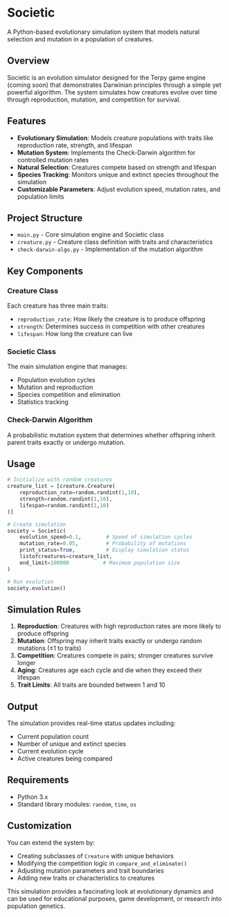# Societic

A Python-based evolutionary simulation system that models natural selection and mutation in a population of creatures.

## Overview

Societic is an evolution simulator designed for the Terpy game engine (coming soon) that demonstrates Darwinian principles through a simple yet powerful algorithm. The system simulates how creatures evolve over time through reproduction, mutation, and competition for survival.

## Features

- **Evolutionary Simulation**: Models creature populations with traits like reproduction rate, strength, and lifespan
- **Mutation System**: Implements the Check-Darwin algorithm for controlled mutation rates
- **Natural Selection**: Creatures compete based on strength and lifespan
- **Species Tracking**: Monitors unique and extinct species throughout the simulation
- **Customizable Parameters**: Adjust evolution speed, mutation rates, and population limits

## Project Structure

- `main.py` - Core simulation engine and Societic class
- `creature.py` - Creature class definition with traits and characteristics
- `check-darwin-algo.py` - Implementation of the mutation algorithm

## Key Components

### Creature Class
Each creature has three main traits:
- `reproduction_rate`: How likely the creature is to produce offspring
- `strength`: Determines success in competition with other creatures
- `lifespan`: How long the creature can live

### Societic Class
The main simulation engine that manages:
- Population evolution cycles
- Mutation and reproduction
- Species competition and elimination
- Statistics tracking

### Check-Darwin Algorithm
A probabilistic mutation system that determines whether offspring inherit parent traits exactly or undergo mutation.

## Usage

```python
# Initialize with random creatures
creature_list = [creature.Creature(
    reproduction_rate=random.randint(1,10), 
    strength=random.randint(1,10), 
    lifespan=random.randint(1,10)
)]

# Create simulation
society = Societic(
    evolution_speed=0.1,        # Speed of simulation cycles
    mutation_rate=0.05,         # Probability of mutations
    print_status=True,          # Display simulation status
    listofcreatures=creature_list,
    end_limit=100000           # Maximum population size
)

# Run evolution
society.evolution()
```

## Simulation Rules

1. **Reproduction**: Creatures with high reproduction rates are more likely to produce offspring
2. **Mutation**: Offspring may inherit traits exactly or undergo random mutations (±1 to traits)
3. **Competition**: Creatures compete in pairs; stronger creatures survive longer
4. **Aging**: Creatures age each cycle and die when they exceed their lifespan
5. **Trait Limits**: All traits are bounded between 1 and 10

## Output

The simulation provides real-time status updates including:
- Current population count
- Number of unique and extinct species
- Current evolution cycle
- Active creatures being compared

## Requirements

- Python 3.x
- Standard library modules: `random`, `time`, `os`

## Customization

You can extend the system by:
- Creating subclasses of `Creature` with unique behaviors
- Modifying the competition logic in `compare_and_eliminate()`
- Adjusting mutation parameters and trait boundaries
- Adding new traits or characteristics to creatures

This simulation provides a fascinating look at evolutionary dynamics and can be used for educational purposes, game development, or research into population genetics.
